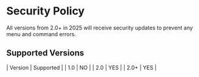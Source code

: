 # Security Policy

All versions from 2.0+ in 2025 will receive security updates to prevent any menu and command errors.

## Supported Versions

| Version | Supported |
| 1.0     |    NO     |
| 2.0     |    YES    |
| 2.0+    |    YES    |
